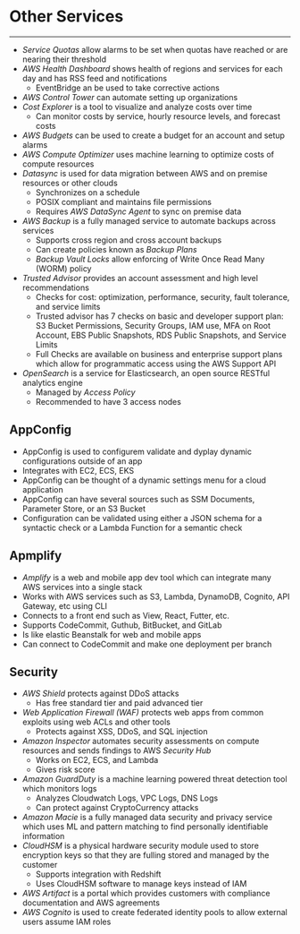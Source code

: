 # Other Services

---

- *Service Quotas* allow alarms to be set when quotas have reached or are nearing their threshold
- *AWS Health Dashboard* shows health of regions and services for each day and has RSS feed and notifications
    - EventBridge an be used to take corrective actions
- *AWS Control Tower* can automate setting up organizations
- *Cost Explorer* is a tool to visualize and analyze costs over time
    - Can monitor costs by service, hourly resource levels, and forecast costs
- *AWS Budgets*  can be used to create a budget for an account and setup alarms
- *AWS Compute Optimizer* uses machine learning to optimize costs of compute resources
- *Datasync* is used for data migration between AWS and on premise resources or other clouds
    - Synchronizes on a schedule
    - POSIX compliant and maintains file permissions
    - Requires *AWS DataSync Agent* to sync on premise data
- *AWS Backup* is a fully managed service to automate backups across services
    - Supports cross region and cross account backups
    - Can create policies known as *Backup Plans*
    - *Backup Vault Locks* allow enforcing of Write Once Read Many (WORM) policy
- *Trusted Advisor* provides an account assessment and high level recommendations
    - Checks for cost: optimization, performance, security, fault tolerance, and service limits
    - Trusted advisor has 7 checks on basic and developer support plan: S3 Bucket Permissions, Security Groups, IAM use, MFA on Root Account, EBS Public Snapshots, RDS Public Snapshots, and Service Limits
    - Full Checks are available on business and enterprise support plans which allow for programmatic access using the AWS Support API
- *OpenSearch* is a service for Elasticsearch, an open source RESTful analytics engine
    - Managed by *Access Policy*
    - Recommended to have 3 access nodes

## AppConfig

- AppConfig is used to configurem validate and dyplay dynamic configurations outside of an app
- Integrates with EC2, ECS, EKS
- AppConfig can be thought of a dynamic settings menu for a cloud application
- AppConfig can have several sources such as SSM Documents, Parameter Store, or an S3 Bucket
- Configuration can be validated using either a JSON schema for a syntactic check or a Lambda Function for a semantic check

## Apmplify

- *Amplify* is a web and mobile app dev tool which can integrate many AWS services into a single stack
- Works with AWS services such as S3, Lambda, DynamoDB, Cognito, API Gateway, etc using CLI
- Connects to a front end such as View, React, Futter, etc.
- Supports CodeCommit, Guthub, BitBucket, and GitLab
- Is like elastic Beanstalk for web and mobile apps
- Can connect to CodeCommit and make one deployment per branch

## Security

- *AWS Shield* protects against DDoS attacks
    - Has free standard tier and paid advanced tier
- *Web Application Firewall (WAF)* protects web apps from common exploits using web ACLs and other tools
    - Protects against XSS, DDoS, and SQL injection
- *Amazon Inspector* automates security assessments on compute resources and sends findings to AWS *Security Hub*
    - Works on EC2, ECS, and Lambda
    - Gives risk score
- *Amazon GuardDuty* is a machine learning powered threat detection tool which monitors logs
    - Analyzes Cloudwatch Logs, VPC Logs, DNS Logs
    - Can protect against CryptoCurrency attacks
- *Amazon Macie* is a fully managed data security and privacy service which uses ML and pattern matching to find personally identifiable information
- *CloudHSM* is a physical hardware security module used to store encryption keys so that they are fulling stored and managed by the customer
    - Supports integration with Redshift
    - Uses CloudHSM software to manage keys instead of IAM
- *AWS Artifact* is a portal which provides customers with compliance documentation and AWS agreements
- *AWS Cognito* is used to create federated identity pools to allow external users assume IAM roles

